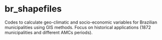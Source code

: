 # br_shapefiles
Codes to calculate geo-climatic and socio-economic variables for Brazilian municipalities using GIS methods. Focus on historical applications (1872 municipalities and different AMCs periods).